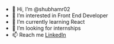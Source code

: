 - 👋 Hi, I’m @shubhamr02
- 👀 I’m interested in Front End Developer
- 🌱 I’m currently learning React
- 💞️ I’m looking for internships
- 📫 Reach me <a href="https://www.linkedin.com/in/shubham-rahate/">LinkedIn</a>

<!---
shubhamr02/shubhamr02 is a ✨ special ✨ repository because its `README.md` (this file) appears on your GitHub profile.
You can click the Preview link to take a look at your changes.
--->

